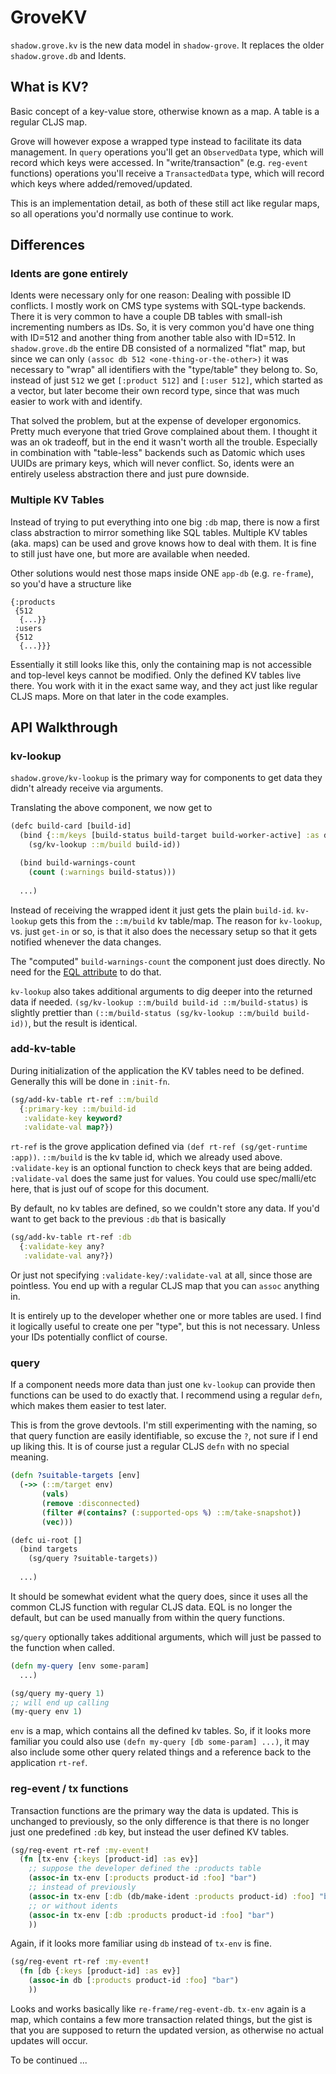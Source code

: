 # GroveKV

`shadow.grove.kv` is the new data model in `shadow-grove`. It replaces the older `shadow.grove.db` and Idents.

## What is KV?

Basic concept of a key-value store, otherwise known as a map. A table is a regular CLJS map.

Grove will however expose a wrapped type instead to facilitate its data management. In `query` operations you'll get an `ObservedData` type, which will record which keys were accessed. In "write/transaction" (e.g. `reg-event` functions) operations you'll receive a `TransactedData` type, which will record which keys where added/removed/updated.

This is an implementation detail, as both of these still act like regular maps, so all operations you'd normally use continue to work.

## Differences

### Idents are gone entirely

Idents were necessary only for one reason: Dealing with possible ID conflicts. I mostly work on CMS type systems with SQL-type backends. There it is very common to have a couple DB tables with small-ish incrementing numbers as IDs. So, it is very common you'd have one thing with ID=512 and another thing from another table also with ID=512. In `shadow.grove.db` the entire DB consisted of a normalized "flat" map, but since we can only `(assoc db 512 <one-thing-or-the-other>)` it was necessary to "wrap" all identifiers with the "type/table" they belong to. So, instead of just `512` we get `[:product 512]` and `[:user 512]`, which started as a vector, but later become their own record type, since that was much easier to work with and identify.

That solved the problem, but at the expense of developer ergonomics. Pretty much everyone that tried Grove complained about them. I thought it was an ok tradeoff, but in the end it wasn't worth all the trouble. Especially in combination with "table-less" backends such as Datomic which uses UUIDs are primary keys, which will never conflict. So, idents were an entirely useless abstraction there and just pure downside.

### Multiple KV Tables

Instead of trying to put everything into one big `:db` map, there is now a first class abstraction to mirror something like SQL tables. Multiple KV tables (aka. maps) can be used and grove knows how to deal with them. It is fine to still just have one, but more are available when needed.

Other solutions would nest those maps inside ONE `app-db` (e.g. `re-frame`), so you'd have a structure like

```
{:products
 {512
  {...}}
 :users
 {512
  {...}}}
```

Essentially it still looks like this, only the containing map is not accessible and top-level keys cannot be modified. Only the defined KV tables live there. You work with it in the exact same way, and they act just like regular CLJS maps. More on that later in the code examples.

## API Walkthrough

### kv-lookup

`shadow.grove/kv-lookup` is the primary way for components to get data they didn't already receive via arguments.

Translating the above component, we now get to

```clojure
(defc build-card [build-id]
  (bind {::m/keys [build-status build-target build-worker-active] :as data}
    (sg/kv-lookup ::m/build build-id))

  (bind build-warnings-count
    (count (:warnings build-status)))
  
  ...)
```

Instead of receiving the wrapped ident it just gets the plain `build-id`. `kv-lookup` gets this from the `::m/build` kv table/map. The reason for `kv-lookup`, vs. just `get-in` or so, is that it also does the necessary setup so that it gets notified whenever the data changes.

The "computed" `build-warnings-count` the component just does directly. No need for the [EQL attribute](https://github.com/thheller/shadow-cljs/blob/adcf8d7f5cd3df312099d9a0c8cacd9e967cbc0f/src/main/shadow/cljs/ui/db/builds.cljs#L41-L44) to do that.

`kv-lookup` also takes additional arguments to dig deeper into the returned data if needed. `(sg/kv-lookup ::m/build build-id ::m/build-status)` is slightly prettier than `(::m/build-status (sg/kv-lookup ::m/build build-id))`, but the result is identical.


### add-kv-table

During initialization of the application the KV tables need to be defined. Generally this will be done in `:init-fn`.

```clojure
(sg/add-kv-table rt-ref ::m/build
  {:primary-key ::m/build-id
   :validate-key keyword?
   :validate-val map?})
```

`rt-ref` is the grove application defined via `(def rt-ref (sg/get-runtime :app))`. `::m/build` is the kv table id, which we already used above. `:validate-key` is an optional function to check keys that are being added. `:validate-val` does the same just for values. You could use spec/malli/etc here, that is just ouf of scope for this document.

By default, no kv tables are defined, so we couldn't store any data. If you'd want to get back to the previous `:db` that is basically

```clojure
(sg/add-kv-table rt-ref :db
  {:validate-key any?
   :validate-val any?})
```

Or just not specifying `:validate-key/:validate-val` at all, since those are pointless. You end up with a regular CLJS map that you can `assoc` anything in.

It is entirely up to the developer whether one or more tables are used. I find it logically useful to create one per "type", but this is not necessary. Unless your IDs potentially conflict of course.

### query

If a component needs more data than just one `kv-lookup` can provide then functions can be used to do exactly that. I recommend using a regular `defn`, which makes them easier to test later.

This is from the grove devtools. I'm still experimenting with the naming, so that query function are easily identifiable, so excuse the `?`, not sure if I end up liking this. It is of course just a regular CLJS `defn` with no special meaning.

```clojure
(defn ?suitable-targets [env]
  (->> (::m/target env)
       (vals)
       (remove :disconnected)
       (filter #(contains? (:supported-ops %) ::m/take-snapshot))
       (vec)))

(defc ui-root []
  (bind targets
    (sg/query ?suitable-targets))
  
  ...)
```

It should be somewhat evident what the query does, since it uses all the common CLJS function with regular CLJS data. EQL is no longer the default, but can be used manually from within the query functions.

`sg/query` optionally takes additional arguments, which will just be passed to the function when called.

```clojure
(defn my-query [env some-param]
  ...)

(sg/query my-query 1)
;; will end up calling
(my-query env 1)
```

`env` is a map, which contains all the defined kv tables. So, if it looks more familiar you could also use `(defn my-query [db some-param] ...)`, it may also include some other query related things and a reference back to the application `rt-ref`.

### reg-event / tx functions

Transaction functions are the primary way the data is updated. This is unchanged to previously, so the only difference is that there is no longer just one predefined `:db` key, but instead the user defined KV tables.

```clojure
(sg/reg-event rt-ref :my-event!
  (fn [tx-env {:keys [product-id] :as ev}]
    ;; suppose the developer defined the :products table
    (assoc-in tx-env [:products product-id :foo] "bar")
    ;; instead of previously
    (assoc-in tx-env [:db (db/make-ident :products product-id) :foo] "bar")
    ;; or without idents
    (assoc-in tx-env [:db :products product-id :foo] "bar")
    ))
```

Again, if it looks more familiar using `db` instead of `tx-env` is fine.

```clojure
(sg/reg-event rt-ref :my-event!
  (fn [db {:keys [product-id] :as ev}]
    (assoc-in db [:products product-id :foo] "bar")
    ))
```

Looks and works basically like `re-frame/reg-event-db`. `tx-env` again is a map, which contains a few more transaction related things, but the gist is that you are supposed to return the updated version, as otherwise no actual updates will occur.


To be continued ...
